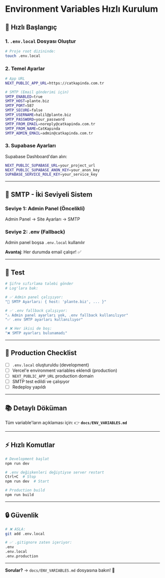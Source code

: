 # Environment Variables Hızlı Kurulum

## 🚀 Hızlı Başlangıç

### 1. `.env.local` Dosyası Oluştur

```bash
# Proje root dizininde:
touch .env.local
```

### 2. Temel Ayarlar

```bash
# App URL
NEXT_PUBLIC_APP_URL=https://catkapinda.com.tr

# SMTP (Email gönderimi için)
SMTP_ENABLED=true
SMTP_HOST=plante.biz
SMTP_PORT=587
SMTP_SECURE=false
SMTP_USERNAME=halil@plante.biz
SMTP_PASSWORD=your_password
SMTP_FROM_EMAIL=noreply@catkapinda.com.tr
SMTP_FROM_NAME=CatKapında
SMTP_ADMIN_EMAIL=admin@catkapinda.com.tr
```

### 3. Supabase Ayarları

Supabase Dashboard'dan alın:

```bash
NEXT_PUBLIC_SUPABASE_URL=your_project_url
NEXT_PUBLIC_SUPABASE_ANON_KEY=your_anon_key
SUPABASE_SERVICE_ROLE_KEY=your_service_key
```

---

## 📧 SMTP - İki Seviyeli Sistem

### Seviye 1: Admin Panel (Öncelikli)
Admin Panel → Site Ayarları → SMTP

### Seviye 2: .env (Fallback)
Admin panel boşsa `.env.local` kullanılır

**Avantaj**: Her durumda email çalışır! ✅

---

## 🧪 Test

```bash
# Şifre sıfırlama talebi gönder
# Log'lara bak:

# ✅ Admin panel çalışıyor:
"📧 SMTP Ayarları: { host: 'plante.biz', ... }"

# ✅ .env fallback çalışıyor:
"⚠️ Admin panel ayarları yok, .env fallback kullanılıyor"
"✅ .env SMTP ayarları kullanılıyor"

# ❌ Her ikisi de boş:
"❌ SMTP ayarları bulunamadı"
```

---

## 📝 Production Checklist

- [ ] `.env.local` oluşturuldu (development)
- [ ] Vercel'e environment variables eklendi (production)
- [ ] `NEXT_PUBLIC_APP_URL` production domain
- [ ] SMTP test edildi ve çalışıyor
- [ ] Redeploy yapıldı

---

## 📚 Detaylı Döküman

Tüm variable'ların açıklaması için:
👉 **`docs/ENV_VARIABLES.md`**

---

## ⚡ Hızlı Komutlar

```bash
# Development başlat
npm run dev

# .env değişkenleri değiştiyse server restart
Ctrl+C  # Stop
npm run dev  # Start

# Production build
npm run build
```

---

## 🔒 Güvenlik

```bash
# ❌ ASLA:
git add .env.local

# ✅ .gitignore zaten içeriyor:
.env
.env.local
.env.production
```

---

**Sorular?** → `docs/ENV_VARIABLES.md` dosyasına bakın! 📖

